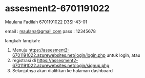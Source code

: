 # assesment2-6701191022

Maulana Fadilah
6701191022
D3SI-43-01

email : maulana@gmail.com
pass  : 12345678

langkah-langkah:
1) Menuju https://assesment2-6701191022.azurewebsites.net/login/login.php untuk login, atau
2) registrasi di https://assesment2-6701191022.azurewebsites.net/login/signup.php
3) Selanjutnya akan dialihkan ke halaman dashboard
